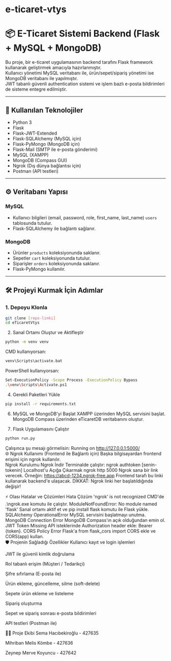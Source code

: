 # e-ticaret-vtys
# 📦 E-Ticaret Sistemi Backend (Flask + MySQL + MongoDB)

Bu proje, bir e-ticaret uygulamasının backend tarafını Flask framework kullanarak geliştirmek amacıyla hazırlanmıştır.  
Kullanıcı yönetimi MySQL veritabanı ile, ürün/sepet/sipariş yönetimi ise MongoDB veritabanı ile yapılmıştır.  
JWT tabanlı güvenli authentication sistemi ve işlem bazlı e-posta bildirimleri de sisteme entegre edilmiştir.

---

## 🚀 Kullanılan Teknolojiler

- Python 3
- Flask
- Flask-JWT-Extended
- Flask-SQLAlchemy (MySQL için)
- Flask-PyMongo (MongoDB için)
- Flask-Mail (SMTP ile e-posta gönderimi)
- MySQL (XAMPP)
- MongoDB (Compass GUI)
- Ngrok (Dış dünya bağlantısı için)
- Postman (API testleri)

---

## ⚙️ Veritabanı Yapısı

### MySQL
- Kullanıcı bilgileri (email, password, role, first_name, last_name) `users` tablosunda tutulur.
- Flask-SQLAlchemy ile bağlantı sağlanır.

### MongoDB
- Ürünler `products` koleksiyonunda saklanır.
- Sepetler `cart` koleksiyonunda tutulur.
- Siparişler `orders` koleksiyonunda saklanır.
- Flask-PyMongo kullanılır.

---

## 🛠️ Projeyi Kurmak İçin Adımlar

### 1. Depoyu Klonla
```bash
git clone [repo-linki]
cd eTicaretVtys
```
2. Sanal Ortamı Oluştur ve Aktifleştir
```bash
python -m venv venv
```
CMD kullanıyorsan:
```bash
venv\Scripts\activate.bat
```
PowerShell kullanıyorsan:
```bash
Set-ExecutionPolicy -Scope Process -ExecutionPolicy Bypass
.\venv\Scripts\Activate.ps1
```                                                                                                                                                                                            
4. Gerekli Paketleri Yükle
```bash
pip install -r requirements.txt
```                                                                                                                                                                                           
6. MySQL ve MongoDB'yi Başlat
XAMPP üzerinden MySQL servisini başlat.
MongoDB Compass üzerinden eTicaretDB veritabanını oluştur.

7. Flask Uygulamasını Çalıştır
```bash
python run.py
```
Çalışınca şu mesajı görmelisin:
Running on http://127.0.0.1:5000/                                                                                                                                                                                    
🌐 Ngrok Kullanımı (Frontend ile Bağlantı için)
Başka bilgisayardan frontend erişimi için ngrok kullanılır.                                                                                                                                                          
Ngrok Kurulumu
Ngrok İndir
Terminalde çalıştır:
ngrok authtoken [senin-tokenin]
Localhost'u Açığa Çıkarmak
ngrok http 5000
Ngrok sana bir link verecek.
Örneğin: https://abcd-1234.ngrok-free.app
Frontend tarafı bu linki kullanarak backend'e ulaşacak.
DİKKAT: Ngrok linki her başlatıldığında değişir!

⚡ Olası Hatalar ve Çözümleri
Hata	Çözüm
'ngrok' is not recognized	CMD'de .\ngrok.exe komutu ile çalıştır.
ModuleNotFoundError: No module named 'flask'	Sanal ortamı aktif et ve pip install flask komutu ile Flask yükle.
SQLAlchemy OperationalError	MySQL servisini başlatmayı unutma.
MongoDB Connection Error	MongoDB Compass'ın açık olduğundan emin ol.
JWT Token Missing	API isteklerinde Authorization header ekle: Bearer {token}.
CORS Policy Error	Flask'a from flask_cors import CORS ekle ve CORS(app) kullan.                                                                                                                                      
🛡️ Projenin Sağladığı Özellikler
Kullanıcı kayıt ve login işlemleri

JWT ile güvenli kimlik doğrulama

Rol tabanlı erişim (Müşteri / Tedarikçi)

Şifre sıfırlama (E-posta ile)

Ürün ekleme, güncelleme, silme (soft-delete)

Sepete ürün ekleme ve listeleme

Sipariş oluşturma

Sepet ve sipariş sonrası e-posta bildirimleri

API testleri (Postman ile)

👨‍💻 Proje Ekibi
Sema Hacıbekiroğlu - 427635

Mihriban Melis Kömbe - 427636

Zeynep Merve Koyuncu - 427642

